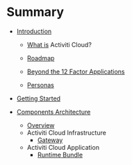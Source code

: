 # Summary

* [Introduction](README.md)

  * [What is](/introduction.md) Activiti Cloud?

  * [Roadmap](roadmap.md)

  * [Beyond the 12 Factor Applications](/12factor.md)

  * [Personas](personas.md)

* [Getting Started](setting-up-the-environment.md)

* [Components Architecture](/components.md)

  * [Overview](/components/Overview.md)
  * Activiti Cloud Infrastructure
    * [Gateway](/components/activiti-cloud-infra/gateway.md)
  * Activiti Cloud Application
    * [Runtime Bundle](/components/RuntimeBundle.md)




